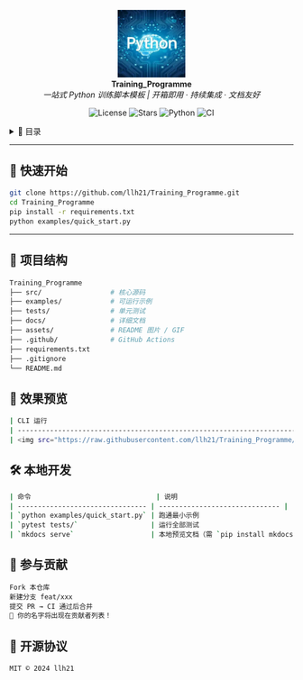 <!-- ========= 顶部横幅 ========= -->
<p align="center">
  <img src="assets/Python.png" width="120">
  <br>
  <strong>Training_Programme</strong>
  <br>
  <em>一站式 Python 训练脚本模板 | 开箱即用 · 持续集成 · 文档友好</em>
</p>

<!-- ========= 徽章一行 ========= -->
<p align="center">
  <img src="https://img.shields.io/github/license/llh21/Training_Programme" alt="License"/>
  <img src="https://img.shields.io/github/stars/llh21/Training_Programme" alt="Stars"/>
  <img src="https://img.shields.io/badge/python-3.10-blue" alt="Python"/>
  <img src="https://github.com/llh21/Training_Programme/workflows/CI/badge.svg" alt="CI"/>
</p>

<!-- ========= 目录（折叠） ========= -->
<details>
<summary>📙 目录</summary>

- [🚀 快速开始](#-快速开始)
- [📂 项目结构](#-项目结构)
- [📸 效果预览](#-效果预览)
- [🛠️ 本地开发](#️-本地开发)
- [🤝 参与贡献](#-参与贡献)
- [📄 开源协议](#-开源协议)
</details>

---

## 🚀 快速开始
```bash
git clone https://github.com/llh21/Training_Programme.git
cd Training_Programme
pip install -r requirements.txt
python examples/quick_start.py
```
---

## 📂 项目结构
```bash
Training_Programme
├── src/                 # 核心源码
├── examples/            # 可运行示例
├── tests/               # 单元测试
├── docs/                # 详细文档
├── assets/              # README 图片 / GIF
├── .github/             # GitHub Actions
├── requirements.txt
├── .gitignore
└── README.md
```

## 📸 效果预览
```bash
| CLI 运行                                                                                                 | Web Demo                                                                                               |
| ------------------------------------------------------------------------------------------------------ | ------------------------------------------------------------------------------------------------------ |
| <img src="https://raw.githubusercontent.com/llh21/Training_Programme/main/assets/cli.gif" width="400"> | <img src="https://raw.githubusercontent.com/llh21/Training_Programme/main/assets/web.png" width="400"> |
```

## 🛠️ 本地开发
```bash
| 命令                               | 说明                             |
| -------------------------------- | ------------------------------ |
| `python examples/quick_start.py` | 跑通最小示例                         |
| `pytest tests/`                  | 运行全部测试                         |
| `mkdocs serve`                   | 本地预览文档（需 `pip install mkdocs`） |
```

## 🤝 参与贡献
```bash
Fork 本仓库
新建分支 feat/xxx
提交 PR → CI 通过后合并
🎉 你的名字将出现在贡献者列表！
```

## 📄 开源协议
```bash
MIT © 2024 llh21
```
